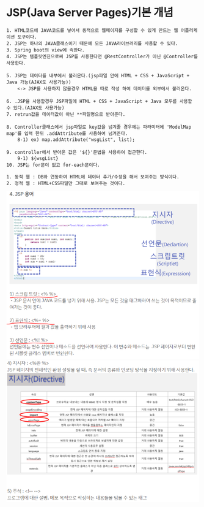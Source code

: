 # JSP(Java Server Pages)기본 개념

```
1. HTML코드에 JAVA코드를 넣어서 동적으로 웹페이지를 구성할 수 있게 만드는 웹 어플리케이션 도구이다.
2. JSP는 하나의 JAVA클래스이기 때문에 모든 JAVA라이브러리를 사용할 수 있다.
3. Spring boot의 view에 속한다.
4. JSP는 템플릿엔진으로써 JSP를 사용한다면 @RestController가 아닌 @Controller를 사용한다.

5. JSP는 데이터를 내부에서 불러온다.(jsp파일 안에 HTML + CSS + JavaScript + Java 가능(AJAX도 사용가능))
    <-> JSP를 사용하지 않을경우 HTML을 따로 작성 하여 데이터를 외부에서 불러온다.

6. .JSP을 사용할경우 JSP파일에 HTML + CSS + JavaScript + Java 모두를 사용할 수 있다.(AJAX도 사용가능)
7. retrun값을 데이터값이 아닌 **파일명으로 받아준다.

8. Controller클래스에서 jsp파일로 key값을 넘겨줄 경우에는 파라미터에 'ModelMap map'를 입력 한뒤 .addAttribute를 사용하여 넘겨준다.
    8-1) ex) map.addAttribute("wsgList", list);

9. controller에서 받아온 값은 '${}'문법을 사용하여 접근한다.
    9-1) ${wsgList}
10. JSP는 for문이 없고 for-each문이다.
```

```
1. 동적 웹 : DB와 연동하여 HTML에 데이터 추가/수정을 해서 보여주는 방식이다.
2. 정적 웹 : HTML+CSS파일만 그대로 보여주는 것이다.
```

<img src="./JSP기본설정/image/JSP용어.PNG" width= 700px; alt="" />
<img src="./JSP기본설정/image/JSP용어1.PNG" width= 700px; alt="" />
